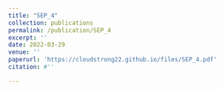 ```yaml
---
title: "SEP_4"
collection: publications
permalink: /publication/SEP_4
excerpt: ''
date: 2022-03-29
venue: ''
paperurl: 'https://cloudstrong22.github.io/files/SEP_4.pdf'
citation: #''

---
```


[Download paper here]: (https://cloudstrong22.github.io/files/SEP_4.pdf)
